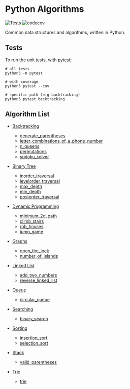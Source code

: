 # Python Algorithms

![Tests](https://github.com/jcockbain/python-algorithms/workflows/Python%20application/badge.svg)
![codecov](https://codecov.io/gh/jcockbain/python-algorithms/branch/master/graph/badge.svg)

Common data structures and algorithms, written in Python.

## Tests

To run the unit tests, with pytest:

```shell
# all tests
python3 -m pytest

# with coverage
python3 pytest --cov

# specific path (e.g backtracking)
python3 pytest backtracking
```

## Algorithm List

- [Backtracking](backtracking)

  - [generate_parentheses](backtracking/generate_parentheses.py)
  - [letter_combinations_of_a_phone_number](backtracking/letter_combinations_of_a_phone_number.py)
  - [n_queens](backtracking/n_queens.py.py)
  - [permutations](backtracking/permutations.py)
  - [sudoku_solver](backtracking/sudoku_solver.py)

- [Binary Tree](binary_tree)

  - [inorder_traversal](binary_tree/inorder_traversal.py)
  - [levelorder_traversal](binary_tree/levelorder_traversal.py)
  - [max_depth](binary_tree/max_depth.py)
  - [min_depth](binary_tree/min_depth.py)
  - [postorder_traversal](binary_tree/postorder_traversal.py)

- [Dynamic Programming](dynamic_programming)

  - [minimum_2d_path](dynamic_programming/minimum_2d_path.py)
  - [climb_stairs](dynamic_programming/climb_stairs.py.py)
  - [rob_houses](dynamic_programming/rob_houses.py)
  - [jump_game](dynamic_programming/jump_game.py)

- [Graphs](graphs)

  - [open_the_lock](graphs/open_the_lock)
  - [number_of_islands](graphs/number_of_islands.py)

- [Linked List](linked_list)

  - [add_two_numbers](linked_list/add_two_numbers.py)
  - [reverse_linked_list](linked_list/reverse_linked_list.py)

- [Queue](queue)

  - [circular_queue](queue/circular_queue.py)

- [Searching](searching)

  - [binary_search](searching/binary_search.py)

- [Sorting](sorting)

  - [insertion_sort](sorting/insertion_sort.py)
  - [selection_sort](sorting/selection_sort.py)

- [Stack](stack)

  - [valid_parentheses](stack/valid_parentheses.py)

- [Trie](trie)

  - [trie](trie/trie)
